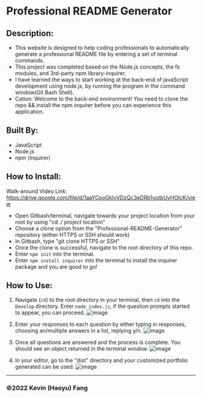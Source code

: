 # Professional README Generator

## Description:

* This website is designed to help coding professionals to automatically generate a professional README file by entering a set of terminal commands.
* This project was completed based on the Node.js concepts, the fs modules, and 3rd-party npm library-inquirer.
* I have learned the ways to start working at the back-end of javaScript development using node.js, by running the program in the command window(Git Bash Shell).
* Cation: Welcome to the back-end environment! You need to clone the repo && install the npm inquirer before you can experience this application.


## Built By:
* JavaScript
* Node.js
* npm (inquirer)

## How to Install:

Walk-around Video Link:
https://drive.google.com/file/d/1aaYCpoGklvVDzQc3eDRb1yotbUyHOIcK/view

* Open Gitbash/terminal, navigate towards your project location from your root by using "cd ./ project location"
* Choose a clone option from the "Professional-README-Generator" repository (either HTTPS or SSH should work)
* In Gitbash, type "git clone HTTPS or SSH"
* Once the clone is successful, navigate to the root directory of this repo.
* Enter `npm init` into the terminal.
* Enter `npm install inquirer` into the terminal to install the inquirer package and you are good to go!




## How to Use:
1. Navigate (`cd`) to the root directory in your terminal, then `cd` into the `Develop` directory. Enter `node index.js`, if the question prompts started to appear, you can proceed.
![image](https://user-images.githubusercontent.com/95199209/163870884-6c78a1d0-d1ba-466c-b8d2-1161e46a5b6d.png)

2. Enter your responses to each question by either typing in responses, choosing an/multiple answers in a list, replying y/n.
![image](https://user-images.githubusercontent.com/95199209/163871148-944ad459-64d1-447b-8fcc-a0b8ff52db04.png)

3. Once all questions are answered and the process is complete. You should see an object returned in the terminal window.
![image](https://user-images.githubusercontent.com/95199209/163871116-2607bd76-e0c6-4455-aed5-b7e7099ef541.png)

4. In your editor, go to the "dist" directory and your customized portfolio generated can be used.
![image](https://user-images.githubusercontent.com/95199209/163871528-76cf3a6a-57c6-40de-8573-db60216989ca.png)

---

### ©️2022 Kevin (Haoyu) Fang
